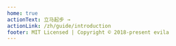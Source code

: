 ```yaml
---
home: true
actionText: 立马起步 →
actionLink: /zh/guide/introduction
footer: MIT Licensed | Copyright © 2018-present evila
---
```


<HomeExample />
